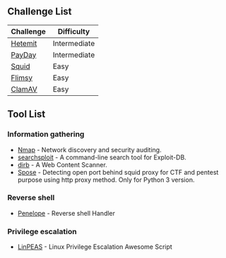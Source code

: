 
## Challenge List

|Challenge|Difficulty|
|-|-|
|[Hetemit](Proving%20Grounds%20Practice/Hetemit.md)|Intermediate|
|[PayDay](Proving%20Grounds%20Practice/PayDay.md)|Intermediate|
|[Squid](Proving%20Grounds%20Practice/Squid.md)|Easy|
|[Flimsy](Proving%20Grounds%20Practice/Flimsy.md)|Easy|
|[ClamAV](Proving%20Grounds%20Practice/ClamAV.md)|Easy|


## Tool List

### Information gathering
- [Nmap](https://nmap.org/) - Network discovery and security auditing.
- [searchsploit](https://www.exploit-db.com/) - A command-line search tool for Exploit-DB.
- [dirb](https://dirb.sourceforge.net/) - A Web Content Scanner.
- [Spose](https://github.com/aancw/spose) - Detecting open port behind squid proxy for CTF and pentest purpose using http proxy method. Only for Python 3 version.

### Reverse shell
- [Penelope](https://github.com/brightio/penelope) - Reverse shell Handler

### Privilege escalation
- [LinPEAS](https://github.com/peass-ng/PEASS-ng/tree/master/linPEAS) - Linux Privilege Escalation Awesome Script

